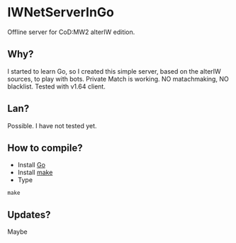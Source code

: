 # IWNetServerInGo
Offline server for CoD:MW2 alterIW edition.

## Why?
I started to learn Go, so I created this simple server, based on the alterIW sources, to play with bots.
Private Match is working. NO matachmaking, NO blacklist.
Tested with v1.64 client.

## Lan?
Possible. I have not tested yet.

## How to compile?
* Install [Go](https://golang.org/)
* Install [make](http://www.mingw.org)
* Type
```
make
```

## Updates?
Maybe